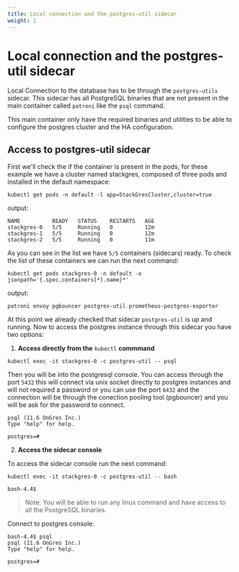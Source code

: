 ```yaml
---
title: Local connection and the postgres-util sidecar
weight: 1
---
```


# Local connection and the postgres-util sidecar

Local Connection to the database has to be through the `postgres-utils` sidecar. This sidecar has all PostgreSQL binaries that are not present in the main container called `patroni` like the `psql` command.

This main container only have the required binaries and utilities to be able to configure the postgres cluster and the HA configuration.


## Access to postgres-util sidecar

First we'll check the if the container is present in the pods, for these example we have a cluster named stackgres, composed of three pods and installed in the default namespace:

`kubectl get pods -n default -l app=StackGresCluster,cluster=true`

output:

```
NAME          READY   STATUS    RESTARTS   AGE
stackgres-0   5/5     Running   0          12m
stackgres-1   5/5     Running   0          12m
stackgres-2   5/5     Running   0          11m
```

As you can see in the list we have `5/5` containers (sidecars) ready. To check the list of these containers we can run the next command:

`kubectl get pods stackgres-0 -n default -o jsonpath='{.spec.containers[*].name}*'`

output:

```
patroni envoy pgbouncer postgres-util prometheus-postgres-exporter
```

At this point we already checked that sidecar `postgres-util` is up and running. Now to access the postgres instance through this sidecar you have two options:

1. **Access directly from the** `kubectl` **commmand**

`kubectl exec -it stackgres-0 -c postgres-util -- psql`

Then you will be into the postgresql console. You can access through the port `5432` this will connect via unix socket directly to postgres instances and will not required a password or you can use the port `6432` and the connection will  be through the conection pooling tool (pgbouncer) and you will be ask for the password to connect.

```
psql (11.6 OnGres Inc.)
Type "help" for help.

postgres=#
```

2. **Access the sidecar console**

To access the sidecar console run the next command:

`kubectl exec -it stackgres-0 -c postgres-util -- bash`

```
bash-4.4$
```

> Note: You will be able to run any linux command and have access to all the PostgreSQL binaries.

Connect to postgres console:

```
bash-4.4$ psql
psql (11.6 OnGres Inc.)
Type "help" for help.

postgres=#

```
